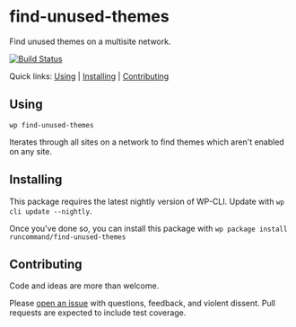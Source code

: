 find-unused-themes
=============================

Find unused themes on a multisite network.

[![Build Status](https://travis-ci.org/runcommand/find-unused-themes.svg?branch=master)](https://travis-ci.org/runcommand/find-unused-themes)

Quick links: [Using](#using) | [Installing](#installing) | [Contributing](#contributing)

## Using


~~~
wp find-unused-themes 
~~~

Iterates through all sites on a network to find themes which aren't enabled
on any site.



## Installing

This package requires the latest nightly version of WP-CLI. Update with `wp cli update --nightly`.

Once you've done so, you can install this package with `wp package install runcommand/find-unused-themes`

## Contributing

Code and ideas are more than welcome.

Please [open an issue](https://github.com/runcommand/find-unused-themes/issues) with questions, feedback, and violent dissent. Pull requests are expected to include test coverage.
